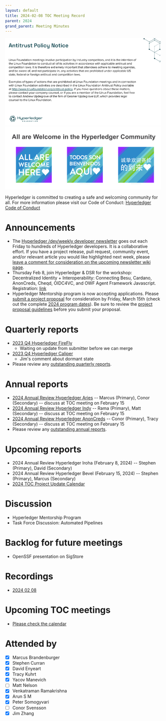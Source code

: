 ```yaml
---
layout: default
title: 2024-02-08 TOC Meeting Record
parent: 2024
grand_parent: Meeting Minutes
---
```

![Antitrust Policy Notice](../images/antitrust-policy-notice.png "Antitrust Policy Notice")
![All are Welcome in the Hyperledger Community](../images/all-are-welcome.png "All are Welcome in the Hyperledger Community")

Hyperledger is committed to creating a safe and welcoming community for all. For more information please visit our Code of Conduct: [Hyperledger Code of Conduct](https://toc.hyperledger.org/governing-documents/code-of-conduct.html)

# Announcements
* The [Hyperledger /dev/weekly developer newsletter](https://wiki.hyperledger.org/pages/viewpage.action?pageId=39618905) goes out each Friday to hundreds of Hyperledger developers. It is a collaborative effort. If you have a project release, pull request, community event, and/or relevant article you would like highlighted next week, please [leave a comment for consideration on the upcoming newsletter wiki page](https://wiki.hyperledger.org/display/DR/2024).
* Thursday Feb 8, join Hyperledger & DSR for the workshop: Decentralized Identity + Interoperability: Connecting Besu, Cardano, AnonCreds, Cheqd, OIDC4VC, and OWF Agent Framework Javascript. Registration: [link](https://zoom.us/meeting/register/tJUuf-6srToiGdQZCHMxaJZoON1RCuwiDRcY)
* Hyperledger Mentorship program is now accepting applications. Please [submit a project proposal](https://wiki.hyperledger.org/display/INTERN/Mentorship+Projects) for consideration by Friday, March 15th (check out the complete [2024 program dates](https://wiki.hyperledger.org/display/INTERN/Hyperledger+Mentorship+Program#HyperledgerMentorshipProgram-2024ProgramDates*)). Be sure to review the [project proposal guidelines](https://wiki.hyperledger.org/display/INTERN/Project+Proposal) before you submit your proposal.

# Quarterly reports
* [2023 Q4 Hyperledger FireFly](https://github.com/hyperledger/toc/pull/194)
    * Waiting on update from submitter before we can merge
* [2023 Q4 Hyperledger Caliper](https://github.com/hyperledger/toc/pull/208)
    * Jim's comment about dormant state
* Please review any [outstanding quarterly reports](https://github.com/hyperledger/toc/pulls?q=is%3Apr+is%3Aopen+label%3Aquarterly-report).

# Annual reports
* [2024 Annual Review Hyperledger Aries](https://github.com/hyperledger/toc/pull/212) -- Marcus (Primary), Conor (Secondary) -- discuss at TOC meeting on February 15
* [2024 Annual Review Hyperledger Indy](https://github.com/hyperledger/toc/pull/210) -- Rama (Primary), Matt (Secondary) -- discuss at TOC meeting on February 15
* [2024 Annual Review Hyperledger AnonCreds](https://github.com/hyperledger/toc/pull/211) -- Conor (Primary), Tracy (Secondary) -- discuss at TOC meeting on February 15
* Please review any [outstanding annual reports](https://github.com/hyperledger/toc/pulls?q=is%3Apr+is%3Aopen+label%3Aannual-review).

# Upcoming reports
* 2024 Annual Review Hyperledger Iroha (February 8, 2024) -- Stephen (Primary), David (Secondary)
* 2024 Annual Review Hyperledger Bevel (February 15, 2024) -- Stephen (Primary), Marcus (Secondary)
* [2024 TOC Project Update Calendar](../../project-reports/2024/2024-updates.md)

# Discussion
* Hyperledger Mentorship Program
* Task Force Discussion: Automated Pipelines

# Backlog for future meetings
* OpenSSF presentation on SigStore

# Recordings
* [2024 02 08](https://zoom.us/rec/play/6VlWsdipwLQv_qYMvGJCJec6_LPiS-H11pllaYTZmPYx6EMPL2qmRhLC53YbX_4iqS9dnj0PBV9tCprx.V26a73Fz1WEAGpsS)

# Upcoming TOC meetings
* [Please check the calendar](https://lists.hyperledger.org/g/toc/calendar)

# Attended by

* [x] Marcus Brandenburger
* [x] Stephen Curran
* [x] David Enyeart
* [x] Tracy Kuhrt
* [x] Yacov Manevich
* [ ] Matt Nelson
* [x] Venkatraman Ramakrishna
* [x] Arun S M
* [x] Peter Somogyvari
* [ ] Conor Svensson
* [x] Jim Zhang
